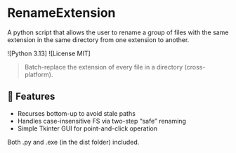 # RenameExtension
A python script that allows the user to rename a group of files with the same extension in the same directory from one extension to another.


![Python 3.13]
![License MIT]

> Batch-replace the extension of every file in a directory (cross-platform).

## 🚀 Features

- Recurses bottom-up to avoid stale paths  
- Handles case-insensitive FS via two-step “safe” renaming  
- Simple Tkinter GUI for point-and-click operation  

Both .py and .exe (in the dist folder) included.
